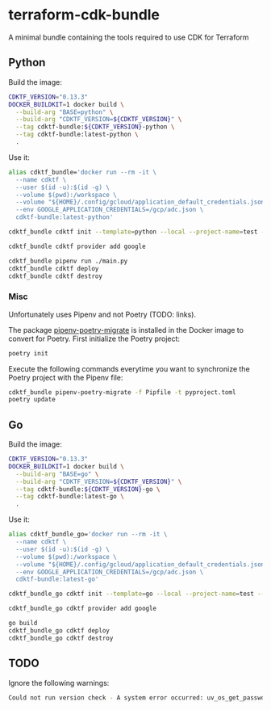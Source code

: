 # terraform-cdk-bundle

A minimal bundle containing the tools required to use CDK for Terraform

## Python

Build the image:

```bash
CDKTF_VERSION="0.13.3"
DOCKER_BUILDKIT=1 docker build \
  --build-arg "BASE=python" \
  --build-arg "CDKTF_VERSION=${CDKTF_VERSION}" \
  --tag cdktf-bundle:${CDKTF_VERSION}-python \
  --tag cdktf-bundle:latest-python \
  .
```

Use it:

```bash
alias cdktf_bundle='docker run --rm -it \
  --name cdktf \
  --user $(id -u):$(id -g) \
  --volume $(pwd):/workspace \
  --volume "${HOME}/.config/gcloud/application_default_credentials.json":/gcp/adc.json:ro \
  --env GOOGLE_APPLICATION_CREDENTIALS=/gcp/adc.json \
  cdktf-bundle:latest-python'

cdktf_bundle cdktf init --template=python --local --project-name=test --project-description=test --no-enable-crash-reporting

cdktf_bundle cdktf provider add google

cdktf_bundle pipenv run ./main.py
cdktf_bundle cdktf deploy
cdktf_bundle cdktf destroy
```

### Misc

Unfortunately uses Pipenv and not Poetry (TODO: links).

The package [pipenv-poetry-migrate](https://github.com/yhino/pipenv-poetry-migrate) is installed in the Docker image to
convert for Poetry.
First initialize the Poetry project:

```bash
poetry init
```

Execute the following commands everytime you want to synchronize the Poetry project with the Pipenv file:

```bash
cdktf_bundle pipenv-poetry-migrate -f Pipfile -t pyproject.toml
poetry update
```

## Go

Build the image:

```bash
CDKTF_VERSION="0.13.3"
DOCKER_BUILDKIT=1 docker build \
  --build-arg "BASE=go" \
  --build-arg "CDKTF_VERSION=${CDKTF_VERSION}" \
  --tag cdktf-bundle:${CDKTF_VERSION}-go \
  --tag cdktf-bundle:latest-go \
  .
```

Use it:

```bash
alias cdktf_bundle_go='docker run --rm -it \
  --name cdktf \
  --user $(id -u):$(id -g) \
  --volume $(pwd):/workspace \
  --volume "${HOME}/.config/gcloud/application_default_credentials.json":/gcp/adc.json:ro \
  --env GOOGLE_APPLICATION_CREDENTIALS=/gcp/adc.json \
  cdktf-bundle:latest-go'

cdktf_bundle_go cdktf init --template=go --local --project-name=test --project-description=test --no-enable-crash-reporting

cdktf_bundle_go cdktf provider add google

go build
cdktf_bundle_go cdktf deploy
cdktf_bundle_go cdktf destroy
```

## TODO

Ignore the following warnings:

```bash
Could not run version check - A system error occurred: uv_os_get_passwd returned ENOENT (no such file or directory)
```
